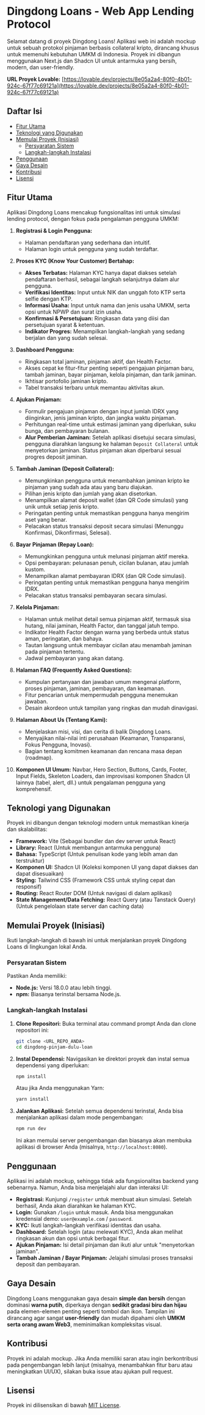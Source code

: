 # Dingdong Loans - Web App Lending Protocol

Selamat datang di proyek Dingdong Loans! Aplikasi web ini adalah mockup untuk sebuah protokol pinjaman berbasis collateral kripto, dirancang khusus untuk memenuhi kebutuhan UMKM di Indonesia. Proyek ini dibangun menggunakan Next.js dan Shadcn UI untuk antarmuka yang bersih, modern, dan user-friendly.

**URL Proyek Lovable:** [https://lovable.dev/projects/8e05a2a4-80f0-4b01-924c-67f77c69121a](https://lovable.dev/projects/8e05a2a4-80f0-4b01-924c-67f77c69121a)

## Daftar Isi

- [Fitur Utama](#fitur-utama)
- [Teknologi yang Digunakan](#teknologi-yang-digunakan)
- [Memulai Proyek (Inisiasi)](#memulai-proyek-inisiasi)
  - [Persyaratan Sistem](#persyaratan-sistem)
  - [Langkah-langkah Instalasi](#langkah-langkah-instalasi)
- [Penggunaan](#penggunaan)
- [Gaya Desain](#gaya-desain)
- [Kontribusi](#kontribusi)
- [Lisensi](#lisensi)

## Fitur Utama

Aplikasi Dingdong Loans mencakup fungsionalitas inti untuk simulasi lending protocol, dengan fokus pada pengalaman pengguna UMKM:

1.  **Registrasi & Login Pengguna:**
    * Halaman pendaftaran yang sederhana dan intuitif.
    * Halaman login untuk pengguna yang sudah terdaftar.

2.  **Proses KYC (Know Your Customer) Bertahap:**
    * **Akses Terbatas:** Halaman KYC hanya dapat diakses setelah pendaftaran berhasil, sebagai langkah selanjutnya dalam alur pengguna.
    * **Verifikasi Identitas:** Input untuk NIK dan unggah foto KTP serta selfie dengan KTP.
    * **Informasi Usaha:** Input untuk nama dan jenis usaha UMKM, serta opsi untuk NPWP dan surat izin usaha.
    * **Konfirmasi & Persetujuan:** Ringkasan data yang diisi dan persetujuan syarat & ketentuan.
    * **Indikator Progres:** Menampilkan langkah-langkah yang sedang berjalan dan yang sudah selesai.

3.  **Dashboard Pengguna:**
    * Ringkasan total jaminan, pinjaman aktif, dan Health Factor.
    * Akses cepat ke fitur-fitur penting seperti pengajuan pinjaman baru, tambah jaminan, bayar pinjaman, kelola pinjaman, dan tarik jaminan.
    * Ikhtisar portofolio jaminan kripto.
    * Tabel transaksi terbaru untuk memantau aktivitas akun.

4.  **Ajukan Pinjaman:**
    * Formulir pengajuan pinjaman dengan input jumlah IDRX yang diinginkan, jenis jaminan kripto, dan jangka waktu pinjaman.
    * Perhitungan real-time untuk estimasi jaminan yang diperlukan, suku bunga, dan pembayaran bulanan.
    * **Alur Pemberian Jaminan:** Setelah aplikasi disetujui secara simulasi, pengguna diarahkan langsung ke halaman `Deposit Collateral` untuk menyetorkan jaminan. Status pinjaman akan diperbarui sesuai progres deposit jaminan.

5.  **Tambah Jaminan (Deposit Collateral):**
    * Memungkinkan pengguna untuk menambahkan jaminan kripto ke pinjaman yang sudah ada atau yang baru diajukan.
    * Pilihan jenis kripto dan jumlah yang akan disetorkan.
    * Menampilkan alamat deposit wallet (dan QR Code simulasi) yang unik untuk setiap jenis kripto.
    * Peringatan penting untuk memastikan pengguna hanya mengirim aset yang benar.
    * Pelacakan status transaksi deposit secara simulasi (Menunggu Konfirmasi, Dikonfirmasi, Selesai).

6.  **Bayar Pinjaman (Repay Loan):**
    * Memungkinkan pengguna untuk melunasi pinjaman aktif mereka.
    * Opsi pembayaran: pelunasan penuh, cicilan bulanan, atau jumlah kustom.
    * Menampilkan alamat pembayaran IDRX (dan QR Code simulasi).
    * Peringatan penting untuk memastikan pengguna hanya mengirim IDRX.
    * Pelacakan status transaksi pembayaran secara simulasi.

7.  **Kelola Pinjaman:**
    * Halaman untuk melihat detail semua pinjaman aktif, termasuk sisa hutang, nilai jaminan, Health Factor, dan tanggal jatuh tempo.
    * Indikator Health Factor dengan warna yang berbeda untuk status aman, peringatan, dan bahaya.
    * Tautan langsung untuk membayar cicilan atau menambah jaminan pada pinjaman tertentu.
    * Jadwal pembayaran yang akan datang.

8.  **Halaman FAQ (Frequently Asked Questions):**
    * Kumpulan pertanyaan dan jawaban umum mengenai platform, proses pinjaman, jaminan, pembayaran, dan keamanan.
    * Fitur pencarian untuk mempermudah pengguna menemukan jawaban.
    * Desain akordeon untuk tampilan yang ringkas dan mudah dinavigasi.

9.  **Halaman About Us (Tentang Kami):**
    * Menjelaskan misi, visi, dan cerita di balik Dingdong Loans.
    * Menyajikan nilai-nilai inti perusahaan (Keamanan, Transparansi, Fokus Pengguna, Inovasi).
    * Bagian tentang komitmen keamanan dan rencana masa depan (roadmap).

10. **Komponen UI Umum:** Navbar, Hero Section, Buttons, Cards, Footer, Input Fields, Skeleton Loaders, dan improvisasi komponen Shadcn UI lainnya (tabel, alert, dll.) untuk pengalaman pengguna yang komprehensif.

## Teknologi yang Digunakan

Proyek ini dibangun dengan teknologi modern untuk memastikan kinerja dan skalabilitas:

* **Framework:** Vite (Sebagai bundler dan dev server untuk React)
* **Library:** React (Untuk membangun antarmuka pengguna)
* **Bahasa:** TypeScript (Untuk penulisan kode yang lebih aman dan terstruktur)
* **Komponen UI:** Shadcn UI (Koleksi komponen UI yang dapat diakses dan dapat disesuaikan)
* **Styling:** Tailwind CSS (Framework CSS untuk styling cepat dan responsif)
* **Routing:** React Router DOM (Untuk navigasi di dalam aplikasi)
* **State Management/Data Fetching:** React Query (atau Tanstack Query) (Untuk pengelolaan state server dan caching data)

## Memulai Proyek (Inisiasi)

Ikuti langkah-langkah di bawah ini untuk menjalankan proyek Dingdong Loans di lingkungan lokal Anda.

### Persyaratan Sistem

Pastikan Anda memiliki:

* **Node.js:** Versi 18.0.0 atau lebih tinggi.
* **npm:** Biasanya terinstal bersama Node.js.

### Langkah-langkah Instalasi

1.  **Clone Repositori:**
    Buka terminal atau command prompt Anda dan clone repositori ini:

    ```bash
    git clone <URL_REPO_ANDA>
    cd dingdong-pinjam-dulu-loan
    ```

2.  **Instal Dependensi:**
    Navigasikan ke direktori proyek dan instal semua dependensi yang diperlukan:

    ```bash
    npm install
    ```
    Atau jika Anda menggunakan Yarn:
    ```bash
    yarn install
    ```

3.  **Jalankan Aplikasi:**
    Setelah semua dependensi terinstal, Anda bisa menjalankan aplikasi dalam mode pengembangan:

    ```bash
    npm run dev
    ```
    Ini akan memulai server pengembangan dan biasanya akan membuka aplikasi di browser Anda (misalnya, `http://localhost:8080`).

## Penggunaan

Aplikasi ini adalah mockup, sehingga tidak ada fungsionalitas backend yang sebenarnya. Namun, Anda bisa menjelajahi alur dan interaksi UI:

* **Registrasi:** Kunjungi `/register` untuk membuat akun simulasi. Setelah berhasil, Anda akan diarahkan ke halaman KYC.
* **Login:** Gunakan `/login` untuk masuk. Anda bisa menggunakan kredensial demo: `user@example.com` / `password`.
* **KYC:** Ikuti langkah-langkah verifikasi identitas dan usaha.
* **Dashboard:** Setelah login (atau melewati KYC), Anda akan melihat ringkasan akun dan opsi untuk berbagai fitur.
* **Ajukan Pinjaman:** Isi detail pinjaman dan ikuti alur untuk "menyetorkan jaminan".
* **Tambah Jaminan / Bayar Pinjaman:** Jelajahi simulasi proses transaksi deposit dan pembayaran.

## Gaya Desain

Dingdong Loans menggunakan gaya desain **simple dan bersih** dengan dominasi **warna putih**, diperkaya dengan **sedikit gradasi biru dan hijau** pada elemen-elemen penting seperti tombol dan ikon. Tampilan ini dirancang agar sangat **user-friendly** dan mudah dipahami oleh **UMKM serta orang awam Web3**, meminimalkan kompleksitas visual.

## Kontribusi

Proyek ini adalah mockup. Jika Anda memiliki saran atau ingin berkontribusi pada pengembangan lebih lanjut (misalnya, menambahkan fitur baru atau meningkatkan UI/UX), silakan buka issue atau ajukan pull request.

## Lisensi

Proyek ini dilisensikan di bawah [MIT License](LICENSE).

